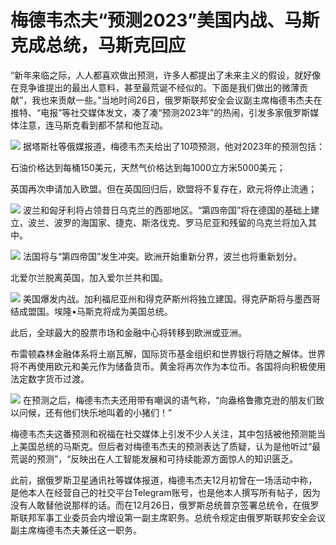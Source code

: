 # 梅德韦杰夫“预测2023”美国内战、马斯克成总统，马斯克回应

“新年来临之际，人人都喜欢做出预测，许多人都提出了未来主义的假设，就好像在竞争谁提出的最出人意料，甚至最荒诞不经似的。下面是我们做出的微薄贡献”，我也来贡献一些。”当地时间26日，俄罗斯联邦安全会议副主席梅德韦杰夫在推特、“电报”等社交媒体发文，凑了凑“预测2023年”的热闹，引发多家俄罗斯媒体注意，连马斯克看到都不禁和他互动。

![](https://inews.gtimg.com/newsapp_bt/0/15579611900/1000)
据塔斯社等俄媒报道，梅德韦杰夫给出了10项预测，他对2023年的预测包括：

石油价格达到每桶150美元，天然气价格达到每1000立方米5000美元；

英国再次申请加入欧盟。但在英国回归后，欧盟将不复存在，欧元将停止流通；

![](https://inews.gtimg.com/newsapp_bt/0/15579611890/1000)
波兰和匈牙利将占领昔日乌克兰的西部地区。“第四帝国”将在德国的基础上建立，波兰、波罗的海国家、捷克、斯洛伐克、罗马尼亚和残留的乌克兰将加入其中。

![](https://inews.gtimg.com/newsapp_bt/0/15579611897/1000)
法国将与“第四帝国”发生冲突。欧洲开始重新分界，波兰也将重新划分。

北爱尔兰脱离英国，加入爱尔兰共和国。

![](https://inews.gtimg.com/newsapp_bt/0/15579611894/1000)
美国爆发内战。加利福尼亚州和得克萨斯州将独立建国。得克萨斯将与墨西哥结成盟国。埃隆•马斯克将成为美国总统。

此后，全球最大的股票市场和金融中心将转移到欧洲或亚洲。

布雷顿森林金融体系将土崩瓦解，国际货币基金组织和世界银行将随之解体。世界将不再使用欧元和美元作为储备货币。黄金将再次作为本位币。各国将向积极使用法定数字货币过渡。

![](https://inews.gtimg.com/newsapp_bt/0/15579611892/1000)
在预测之后，梅德韦杰夫还用带有嘲讽的语气称，“向盎格鲁撒克逊的朋友们致以问候，还有他们快乐地叫着的小猪们！”

梅德韦杰夫这番预测和祝福在社交媒体上引发不少人关注，其中包括被他预测能当上美国总统的马斯克。但后者对梅德韦杰夫的预测表达了质疑，认为是他听过“最荒诞的预测”，“反映出在人工智能发展和可持续能源方面惊人的知识匮乏。

此前，据俄罗斯卫星通讯社等媒体报道，梅德韦杰夫12月初曾在一场活动中称，是他本人在经营自己的社交平台Telegram账号，也是他本人撰写所有帖子，因为没有人敢替他说那样的话。而在12月26日，俄罗斯总统普京签署总统令，在俄罗斯联邦军事工业委员会内增设第一副主席职务。总统令规定由俄罗斯联邦安全会议副主席梅德韦杰夫兼任这一职务。

